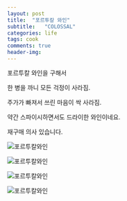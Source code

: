 ```yaml
---
layout: post
title:  "포르투칼 와인"
subtitle:   "COLOSSAL"
categories: life
tags: cook
comments: true
header-img: 
---
```


포르투칼 와인을 구해서

한 병을 까니 모든 걱정이 사라짐.

주가가 빠져서 쓰린 마음이 싹 사라짐.

약간 스파이시하면서도 드라이한 와인이네요.

재구매 의사 있습니다.

 ![포르투칼와인](https://youngsungson.github.io/assets/img/life/cook/20211124-life-cook-wine1)
 
 ![포르투칼와인](https://youngsungson.github.io/assets/img/life/cook/20211124-life-cook-wine2)
 
 ![포르투칼와인](https://youngsungson.github.io/assets/img/life/cook/20211124-life-cook-wine3)
 
 ![포르투칼와인](https://youngsungson.github.io/assets/img/life/cook/20211124-life-cook-wine4)
 
 
 
 
 
 
 
